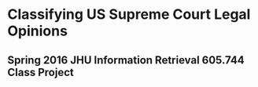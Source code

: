 # Classifying US Supreme Court Legal Opinions
## Spring 2016 JHU Information Retrieval 605.744 Class Project
